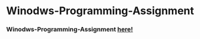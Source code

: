 # Winodws-Programming-Assignment
### **Winodws-Programming-Assignment** [here!](https://mayurkoli128.github.io/MCA613/)
